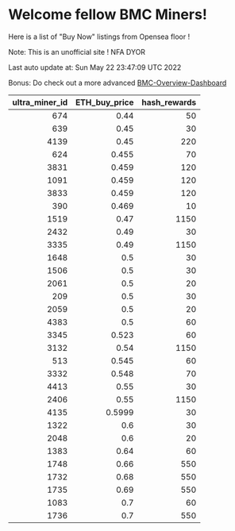 # Welcome fellow BMC Miners!
Here is a list of "Buy Now" listings from Opensea floor !

Note: This is an unofficial site ! NFA DYOR

Last auto update at: Sun May 22 23:47:09 UTC 2022

Bonus: Do check out a more advanced [BMC-Overview-Dashboard](https://dune.com/defifunk/BMC-Overview-Dashboard)


|   ultra_miner_id |   ETH_buy_price |   hash_rewards |
|-----------------:|----------------:|---------------:|
|              674 |          0.44   |             50 |
|              639 |          0.45   |             30 |
|             4139 |          0.45   |            220 |
|              624 |          0.455  |             70 |
|             3831 |          0.459  |            120 |
|             1091 |          0.459  |            120 |
|             3833 |          0.459  |            120 |
|              390 |          0.469  |             10 |
|             1519 |          0.47   |           1150 |
|             2432 |          0.49   |             30 |
|             3335 |          0.49   |           1150 |
|             1648 |          0.5    |             30 |
|             1506 |          0.5    |             30 |
|             2061 |          0.5    |             20 |
|              209 |          0.5    |             30 |
|             2059 |          0.5    |             20 |
|             4383 |          0.5    |             60 |
|             3345 |          0.523  |             60 |
|             3132 |          0.54   |           1150 |
|              513 |          0.545  |             60 |
|             3332 |          0.548  |             70 |
|             4413 |          0.55   |             30 |
|             2406 |          0.55   |           1150 |
|             4135 |          0.5999 |             30 |
|             1322 |          0.6    |             30 |
|             2048 |          0.6    |             20 |
|             1383 |          0.64   |             60 |
|             1748 |          0.66   |            550 |
|             1732 |          0.68   |            550 |
|             1735 |          0.69   |            550 |
|             1083 |          0.7    |             60 |
|             1736 |          0.7    |            550 |